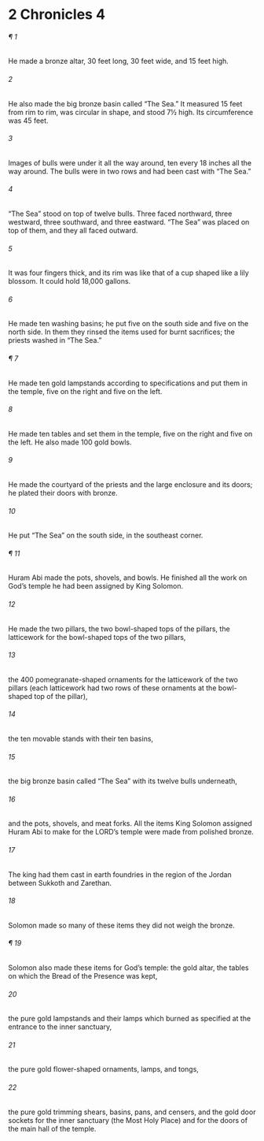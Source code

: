 # 2 Chronicles 4
###### ¶ 1
He made a bronze altar, 30 feet long, 30 feet wide, and 15 feet high.
###### 2
He also made the big bronze basin called “The Sea.” It measured 15 feet from rim to rim, was circular in shape, and stood 7½ high. Its circumference was 45 feet.
###### 3
Images of bulls were under it all the way around, ten every 18 inches all the way around. The bulls were in two rows and had been cast with “The Sea.”
###### 4
“The Sea” stood on top of twelve bulls. Three faced northward, three westward, three southward, and three eastward. “The Sea” was placed on top of them, and they all faced outward.
###### 5
It was four fingers thick, and its rim was like that of a cup shaped like a lily blossom. It could hold 18,000 gallons.
###### 6
He made ten washing basins; he put five on the south side and five on the north side. In them they rinsed the items used for burnt sacrifices; the priests washed in “The Sea.”
###### ¶ 7
He made ten gold lampstands according to specifications and put them in the temple, five on the right and five on the left.
###### 8
He made ten tables and set them in the temple, five on the right and five on the left. He also made 100 gold bowls.
###### 9
He made the courtyard of the priests and the large enclosure and its doors; he plated their doors with bronze.
###### 10
He put “The Sea” on the south side, in the southeast corner.
###### ¶ 11
Huram Abi made the pots, shovels, and bowls. He finished all the work on God’s temple he had been assigned by King Solomon.
###### 12
He made the two pillars, the two bowl-shaped tops of the pillars, the latticework for the bowl-shaped tops of the two pillars,
###### 13
the 400 pomegranate-shaped ornaments for the latticework of the two pillars (each latticework had two rows of these ornaments at the bowl-shaped top of the pillar),
###### 14
the ten movable stands with their ten basins,
###### 15
the big bronze basin called “The Sea” with its twelve bulls underneath,
###### 16
and the pots, shovels, and meat forks. All the items King Solomon assigned Huram Abi to make for the LORD’s temple were made from polished bronze.
###### 17
The king had them cast in earth foundries in the region of the Jordan between Sukkoth and Zarethan.
###### 18
Solomon made so many of these items they did not weigh the bronze.
###### ¶ 19
Solomon also made these items for God’s temple: the gold altar, the tables on which the Bread of the Presence was kept,
###### 20
the pure gold lampstands and their lamps which burned as specified at the entrance to the inner sanctuary,
###### 21
the pure gold flower-shaped ornaments, lamps, and tongs,
###### 22
the pure gold trimming shears, basins, pans, and censers, and the gold door sockets for the inner sanctuary (the Most Holy Place) and for the doors of the main hall of the temple.
